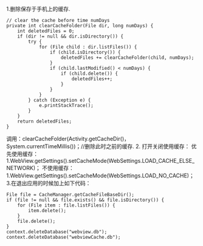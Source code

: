 1.删除保存于手机上的缓存.
```  
// clear the cache before time numDays
private int clearCacheFolder(File dir, long numDays) {
	int deletedFiles = 0;
	if (dir != null && dir.isDirectory()) {
		try {
			for (File child : dir.listFiles()) {
				if (child.isDirectory()) {
					deletedFiles += clearCacheFolder(child, numDays);
				}
				if (child.lastModified() < numDays) {
					if (child.delete()) {
						deletedFiles++;
					}
				}
			}
		} catch (Exception e) {
			e.printStackTrace();
		}
	}
	return deletedFiles;
}
```
调用：clearCacheFolder(Activity.getCacheDir()， System.currentTimeMillis())；//删除此时之前的缓存.
2. 打开关闭使用缓存：
优先使用缓存：
1.WebView.getSettings().setCacheMode(WebSettings.LOAD_CACHE_ELSE_NETWORK)；
不使用缓存：
1.WebView.getSettings().setCacheMode(WebSettings.LOAD_NO_CACHE)；
3.在退出应用的时候加上如下代码：
```  
File file = CacheManager.getCacheFileBaseDir();
if (file != null && file.exists() && file.isDirectory()) {
	for (File item : file.listFiles()) {
		item.delete();
	}
	file.delete();
}
context.deleteDatabase("webview.db");
context.deleteDatabase("webviewCache.db");
```